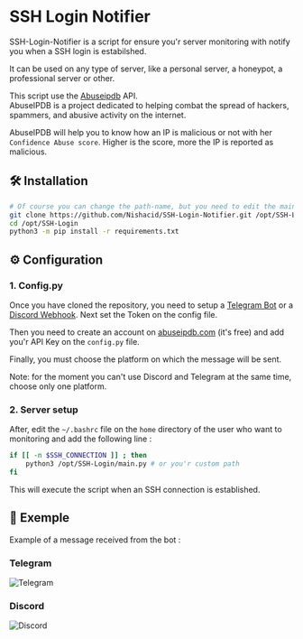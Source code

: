 # SSH Login Notifier

SSH-Login-Notifier is a script for ensure you'r server monitoring with notify you when a SSH login is estabilshed.

It can be used on any type of server, like a personal server, a honeypot, a professional server or other.

This script use the [Abuseipdb](https://abuseipdb.com) API. \
AbuseIPDB is a project dedicated to helping combat the spread of hackers, spammers, and abusive activity on the internet. 

AbuseIPDB will help you to know how an IP is malicious or not with her `Confidence Abuse score`. 
Higher is the score, more the IP is reported as malicious.


## 🛠️ Installation

```bash
# Of course you can change the path-name, but you need to edit the main.py file
git clone https://github.com/Nishacid/SSH-Login-Notifier.git /opt/SSH-Login
cd /opt/SSH-Login
python3 -m pip install -r requirements.txt
```

## ⚙️ Configuration 

### 1. Config.py

Once you have cloned the repository, you need to setup a [Telegram Bot](https://core.telegram.org/bots#3-how-do-i-create-a-bot) or a [Discord Webhook](https://support.discord.com/hc/en-us/articles/228383668-Intro-to-Webhooks). Next set the Token on the config file. 

Then you need to create an account on [abuseipdb.com](https://abuseipdb.com/) (it's free) and add you'r API Key on the `config.py` file.

Finally, you must choose the platform on which the message will be sent.

Note: for the moment you can't use Discord and Telegram at the same time, choose only one platform.


### 2. Server setup

After, edit the `~/.bashrc` file on the `home` directory of the user who want to monitoring and add the following line :

```bash
if [[ -n $SSH_CONNECTION ]] ; then
    python3 /opt/SSH-Login/main.py # or you'r custom path
fi
```

This will execute the script when an SSH connection is established.

## 📨 Exemple 

Example of a message received from the bot :

### Telegram 

![Telegram](https://i.imgur.com/eFblcFs.png)

### Discord 

![Discord](https://i.imgur.com/ul2HPds.png)
